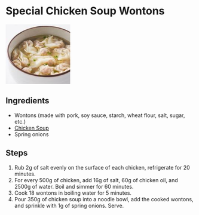 # Special Chicken Soup Wontons

![Special Chicken Soup Wontons](/images/特色鸡汤馄饨.png)

## Ingredients

- Wontons (made with pork, soy sauce, starch, wheat flour, salt, sugar, etc.)
- [Chicken Soup](/汤/老鸡汤.md)
- Spring onions

## Steps

1. Rub 2g of salt evenly on the surface of each chicken, refrigerate for 20 minutes.
2. For every 500g of chicken, add 16g of salt, 60g of chicken oil, and 2500g of water. Boil and simmer for 60 minutes.
3. Cook 18 wontons in boiling water for 5 minutes.
4. Pour 350g of chicken soup into a noodle bowl, add the cooked wontons, and sprinkle with 1g of spring onions. Serve.
